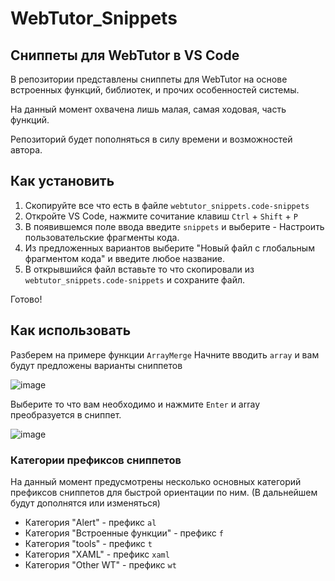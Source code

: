 # WebTutor_Snippets
## Сниппеты для WebTutor в VS Code

В репозитории представлены сниппеты для WebTutor на основе встроенных функций, библиотек, и прочих особенностей системы.

На данный момент охвачена лишь малая, самая ходовая, часть функций.

Репозиторий будет пополняться в силу времени и возможностей автора.

## Как установить

1. Скопируйте все что есть в файле `webtutor_snippets.code-snippets`
2. Откройте VS Code, нажмите сочитание клавиш `Ctrl` + `Shift` + `P`
3. В появившемся поле ввода введите `snippets` и выберите - Настроить пользовательские фрагменты кода.
4. Из предложенных вариантов выберите "Новый файл с глобальным фрагментом кода" и введите любое название.
5. В открывшийся файл вставьте то что скопировали из `webtutor_snippets.code-snippets` и сохраните файл.

Готово!

## Как использовать

Разберем на примере функции `ArrayMerge`
Начните вводить `array` и вам будут предложены варианты сниппетов

![image](https://user-images.githubusercontent.com/44604317/234712504-36418a33-5ef0-43c4-a649-b4c60f1fba1c.png)

Выберите то что вам необходимо и нажмите `Enter` и array преобразуется в сниппет.

![image](https://user-images.githubusercontent.com/44604317/234712844-aff6b3f5-9d53-4c81-9629-b239fb1e292b.png)

### Категории префиксов сниппетов

На данный момент предусмотрены несколько основных категорий префиксов сниппетов для быстрой ориентации по ним. (В дальнейшем будут дополнятся или изменяться)

- Категория "Alert" - префикс `al`
- Категория "Встроенные функции" - префикс `f`
- Категория "tools" - префикс  `t`
- Категория "XAML" - префикс `xaml`
- Категория "Other WT" - префикс `wt`
